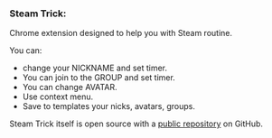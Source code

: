 ### Steam Trick:

Chrome extension designed to help you with Steam routine.

You can:
* change your NICKNAME and set timer.
* You can join to the GROUP and set timer.
* You can change AVATAR.
* Use context menu.
* Save to templates your nicks, avatars, groups.

Steam Trick itself is open source with a [public repository](https://github.com/meyson/Steam-Trick) on GitHub.

